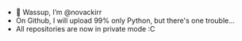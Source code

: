 - 👋 Wassup, I’m @novackirr
- On Github, I will upload 99% only Python, but there's one trouble...
- All repositories are now in private mode :C
